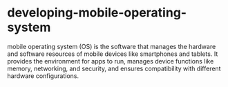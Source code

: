 # developing-mobile-operating-system
mobile operating system (OS) is the software that manages the hardware and software resources of mobile devices like smartphones and tablets. It provides the environment for apps to run, manages device functions like memory, networking, and security, and ensures compatibility with different hardware configurations.
